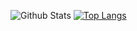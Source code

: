 ![Github Stats](https://github-readme-stats.vercel.app/api?username=neapolitanicecream&count_private=true)
[![Top Langs](https://github-readme-stats.vercel.app/api/top-langs/?username=neapolitanicecream)](https://github.com/anuraghazra/github-readme-stats)
